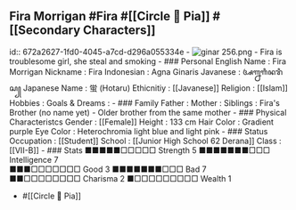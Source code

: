 ## Fira Morrigan #Fira  #[[Circle 🌻 Pia]]  #[[Secondary Characters]]
id:: 672a2627-1fd0-4045-a7cd-d296a055334e
	- ![ginar 256.png](../assets/ginar_256_1730876675085_0.png)
	- Fira is troublesome girl, she steal and smoking
	- ### Personal
	  English Name                  : Fira Morrigan
	  Nickname                      : Fira
	  Indonesian                    : Agna Ginaris
	  Javanese                      : ꦄꦒ꧀ꦤꦒꦶꦤꦫꦶꦱ꧀
	  Japanese Name                 : 蛍 (Hotaru)
	  Ethicnitiy                    : [[Javanese]] 
	  Religion                      : [[Islam]] 
	  Hobbies                       : 
	  Goals & Dreams                :
	- ### Family
	  Father                        : 
	  Mother                        : 
	  Siblings                      : Fira's Brother (no name yet) - Older brother from the same mother
	- ### Physical Characteristcs
	  Gender                        : [[Female]] 
	  Height                        : 133 cm
	  Hair Color                    : Gradient purple
	  Eye Color                     : Heterochromia light blue and light pink
	- ### Status
	  Occupation                    : [[Student]]
	  School                        : [[Junior High School 62 Derana]] 
	  Class                         : [[VII-B]]
	- ### Stats
	  ■■■■■□□□□□ Strength 5         ■■■■■■■□□□ Intelligence 7  
	  ■■■□□□□□□□ Good     3         ■■■■■■■□□□ Bad          7  
	  ■■□□□□□□□□ Charisma 2         ■□□□□□□□□□ Wealth       1
- #[[Circle 🌻 Pia]]